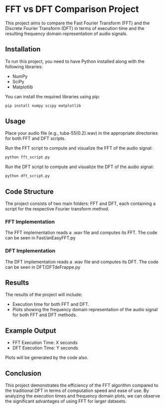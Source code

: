 # FFT vs DFT Comparison Project

This project aims to compare the Fast Fourier Transform (FFT) and the Discrete Fourier Transform (DFT) in terms of execution time and the resulting frequency domain representation of audio signals.

## Installation

To run this project, you need to have Python installed along with the following libraries:

- NumPy
- SciPy
- Matplotlib

You can install the required libraries using pip:

```bash
pip install numpy scipy matplotlib
```

## Usage

Place your audio file (e.g., tuba-55(0.2).wav) in the appropriate directories for both FFT and DFT scripts.

Run the FFT script to compute and visualize the FFT of the audio signal:
```bash
python fft_script.py
```
Run the DFT script to compute and visualize the DFT of the audio signal:
```bash
python dft_script.py
```

## Code Structure 
The project consists of two main folders: FFT and DFT, each containing a script for the respective Fourier transform method.

### FFT Implementation

The FFT implementation reads a .wav file and computes its FFT. The code can be seen in Fast/anEasyFFT.py

### DFT Implementation

The DFT implementation reads a .wav file and computes its DFT. The code can be seen in DFT/DFTdeFrappe.py



## Results
The results of the project will include:
- Execution time for both FFT and DFT.
- Plots showing the frequency domain representation of the audio signal for both FFT and DFT methods.
## Example Output
- FFT Execution Time: X seconds
- DFT Execution Time: Y seconds

Plots will be generated by the code also.

## Conclusion
This project demonstrates the efficiency of the FFT algorithm compared to the traditional DFT in terms of computation speed and ease of use. By analyzing the execution times and frequency domain plots, we can observe the significant advantages of using FFT for larger datasets.
